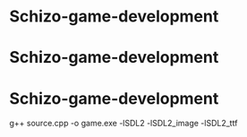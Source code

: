 # Schizo-game-development
# Schizo-game-development
# Schizo-game-development

g++ source.cpp -o game.exe -lSDL2 -lSDL2_image -lSDL2_ttf
